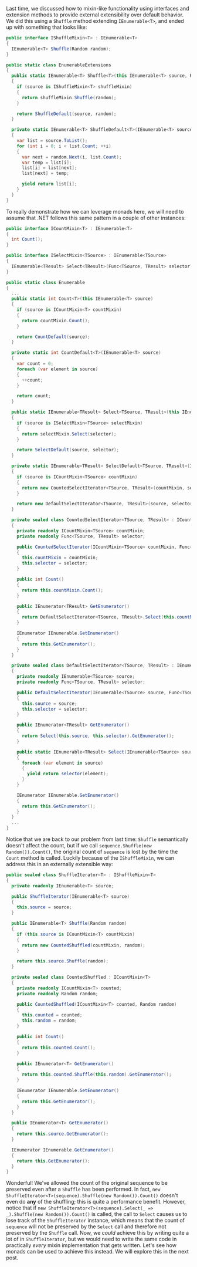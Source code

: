 Last time, we discussed how to mixin-like functionality using interfaces and extension methods to provide external extensibility over default behavior. We did this using a `Shuffle` method extending `IEnumerable<T>`, and ended up with something that looks like:

```csharp
public interface IShuffleMixin<T> : IEnumerable<T>
{
  IEnumerable<T> Shuffle(Random random);
}

public static class EnumerableExtensions
{
  public static IEnumerable<T> Shuffle<T>(this IEnumerable<T> source, Random random)
  {
    if (source is IShuffleMixin<T> shuffleMixin)
    {
      return shuffleMixin.Shuffle(random);
    }

    return ShuffleDefault(source, random);
  }

  private static IEnumerable<T> ShuffleDefault<T>(IEnumerable<T> source, Random random)
  {
    var list = source.ToList();
    for (int i = 0; i < list.Count; ++i)
    {
      var next = random.Next(i, list.Count);
      var temp = list[i];
      list[i] = list[next];
      list[next] = temp;

      yield return list[i];
    }
  }
}
```

To really demonstrate how we can leverage monads here, we will need to assume that .NET follows this same pattern in a couple of other instances:
```csharp
public interface ICountMixin<T> : IEnumerable<T>
{
  int Count();
}

public interface ISelectMixin<TSource> : IEnumerable<TSource>
{
  IEnumerable<TResult> Select<TResult>(Func<TSource, TResult> selector);
}

public static class Enumerable
{
  ...
  public static int Count<T>(this IEnumerable<T> source)
  {
    if (source is ICountMixin<T> countMixin)
    {
      return countMixin.Count();
    }

    return CountDefault(source);
  }

  private static int CountDefault<T>(IEnumerable<T> source)
  {
    var count = 0;
    foreach (var element in source)
    {
      ++count;
    }

    return count;
  }

  public static IEnumerable<TResult> Select<TSource, TResult>(this IEnumerable<TSource> source, Func<TSource, TResult> selector)
  {
    if (source is ISelectMixin<TSource> selectMixin)
    {
      return selectMixin.Select(selector);
    }

    return SelectDefault(source, selector);
  }

  private static IEnumerable<TResult> SelectDefault<TSource, TResult>(IEnumerable<TSource> source, Func<TSource, TResult> selector)
  {
    if (source is ICountMixin<TSource> countMixin)
    {
      return new CountedSelectIterator<TSource, TResult>(countMixin, selector);
    }

    return new DefaultSelectIterator<TSource, TResult>(source, selector);
  }

  private sealed class CountedSelectIterator<TSource, TResult> : ICountMixin<TResult>
  {
    private readonly ICountMixin<TSource> countMixin;
    private readonly Func<TSource, TResult> selector;

    public CountedSelectIterator(ICountMixin<TSource> countMixin, Func<TSource, TResult> selector)
    {
      this.countMixin = countMixin;
      this.selector = selector;
    }

    public int Count()
    {
      return this.countMixin.Count();
    }

    public IEnumerator<TResult> GetEnumerator()
    {
      return DefaultSelectIterator<TSource, TResult>.Select(this.countMixin, this.selector).GetEnumerator();
    }

    IEnumerator IEnumerable.GetEnumerator()
    {
      return this.GetEnumerator();
    }
  }

  private sealed class DefaultSelectIterator<TSource, TResult> : IEnumerable<TResult>
  {
    private readonly IEnumerable<TSource> source;
    private readonly Func<TSource, TResult> selector;

    public DefaultSelectIterator(IEnumerable<TSource> source, Func<TSource, TResult> selector)
    {
      this.source = source;
      this.selector = selector;
    }

    public IEnumerator<TResult> GetEnumerator()
    {
      return Select(this.source, this.selector).GetEnumerator();
    }

    public static IEnumerable<TResult> Select(IEnumerable<TSource> source, Func<TSource, TResult> selector)
    {
      foreach (var element in source)
      {
        yield return selector(element);
      }
    }

    IEnumerator IEnumerable.GetEnumerator()
    {
      return this.GetEnumerator();
    }
  }
  ...
}
```

Notice that we are back to our problem from last time: `Shuffle` semantically doesn't affect the count, but if we call `sequence.Shuffle(new Random()).Count()`, the original count of `sequence` is lost by the time the `Count` method is called. Luckily because of the `IShuffleMixin`, we can address this in an externally extensible way:

```csharp
public sealed class ShuffleIterator<T> : IShuffleMixin<T>
{
  private readonly IEnumerable<T> source;

  public ShuffleIterator(IEnumerable<T> source)
  {
    this.source = source;
  }

  public IEnumerable<T> Shuffle(Random random)
  {
    if (this.source is ICountMixin<T> countMixin)
    {
      return new CountedShuffled(countMixin, random);
    }

    return this.source.Shuffle(random);
  }

  private sealed class CountedShuffled : ICountMixin<T>
  {
    private readonly ICountMixin<T> counted;
    private readonly Random random;

    public CountedShuffled(ICountMixin<T> counted, Random random)
    {
      this.counted = counted;
      this.random = random;
    }

    public int Count()
    {
      return this.counted.Count();
    }

    public IEnumerator<T> GetEnumerator()
    {
      return this.counted.Shuffle(this.random).GetEnumerator();
    }

    IEnumerator IEnumerable.GetEnumerator()
    {
      return this.GetEnumerator();
    }
  }

  public IEnumerator<T> GetEnumerator()
  {
    return this.source.GetEnumerator();
  }

  IEnumerator IEnumerable.GetEnumerator()
  {
    return this.GetEnumerator();
  }
}
```

Wonderful! We've allowed the count of the original sequence to be preserved even after a `Shuffle` has been performed. In fact, `new ShuffleIterator<T>(sequence).Shuffle(new Random()).Count()` doesn't even do **any** of the shuffling; this is quite a performance benefit. However, notice that if `new ShuffleIterator<T>(sequence).Select(_ => _).Shuffle(new Random()).Count()` is called, the call to `Select` causes us to lose track of the `ShuffleIterator` instance, which means that the count of `sequence` will not be preserved by the `Select` call and therefore not preserved by the `Shuffle` call. Now, we *could* achieve this by writing quite a lot of in `ShuffleIterator`, but we would need to write the same code in practically *every* mixin implementation that gets written. Let's see how monads can be used to achieve this instead. We will explore this in the next post.
